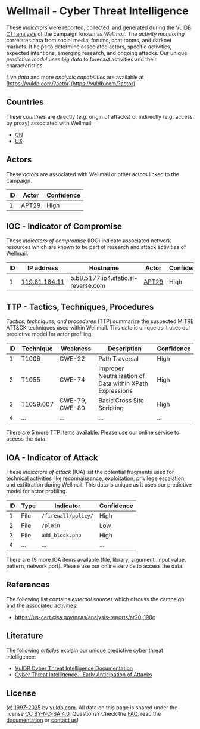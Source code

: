 # Wellmail - Cyber Threat Intelligence

These _indicators_ were reported, collected, and generated during the [VulDB CTI analysis](https://vuldb.com/?kb.cti) of the campaign known as _Wellmail_. The _activity monitoring_ correlates data from social media, forums, chat rooms, and darknet markets. It helps to determine associated actors, specific activities, expected intentions, emerging research, and ongoing attacks. Our unique _predictive model_ uses _big data_ to forecast activities and their characteristics.

_Live data_ and more _analysis capabilities_ are available at [https://vuldb.com/?actor](https://vuldb.com/?actor)

## Countries

These _countries_ are directly (e.g. origin of attacks) or indirectly (e.g. access by proxy) associated with Wellmail:

* [CN](https://vuldb.com/?country.cn)
* [US](https://vuldb.com/?country.us)

## Actors

These _actors_ are associated with Wellmail or other actors linked to the campaign.

ID | Actor | Confidence
-- | ----- | ----------
1 | [APT29](https://vuldb.com/?actor.apt29) | High

## IOC - Indicator of Compromise

These _indicators of compromise_ (IOC) indicate associated network resources which are known to be part of research and attack activities of Wellmail.

ID | IP address | Hostname | Actor | Confidence
-- | ---------- | -------- | ----- | ----------
1 | [119.81.184.11](https://vuldb.com/?ip.119.81.184.11) | b.b8.5177.ip4.static.sl-reverse.com | [APT29](https://vuldb.com/?actor.apt29) | High

## TTP - Tactics, Techniques, Procedures

_Tactics, techniques, and procedures_ (TTP) summarize the suspected MITRE ATT&CK techniques used within Wellmail. This data is unique as it uses our predictive model for actor profiling.

ID | Technique | Weakness | Description | Confidence
-- | --------- | -------- | ----------- | ----------
1 | T1006 | CWE-22 | Path Traversal | High
2 | T1055 | CWE-74 | Improper Neutralization of Data within XPath Expressions | High
3 | T1059.007 | CWE-79, CWE-80 | Basic Cross Site Scripting | High
4 | ... | ... | ... | ...

There are 5 more TTP items available. Please use our online service to access the data.

## IOA - Indicator of Attack

These _indicators of attack_ (IOA) list the potential fragments used for technical activities like reconnaissance, exploitation, privilege escalation, and exfiltration during Wellmail. This data is unique as it uses our predictive model for actor profiling.

ID | Type | Indicator | Confidence
-- | ---- | --------- | ----------
1 | File | `/firewall/policy/` | High
2 | File | `/plain` | Low
3 | File | `add_block.php` | High
4 | ... | ... | ...

There are 19 more IOA items available (file, library, argument, input value, pattern, network port). Please use our online service to access the data.

## References

The following list contains _external sources_ which discuss the campaign and the associated activities:

* https://us-cert.cisa.gov/ncas/analysis-reports/ar20-198c

## Literature

The following _articles_ explain our unique predictive cyber threat intelligence:

* [VulDB Cyber Threat Intelligence Documentation](https://vuldb.com/?kb.cti)
* [Cyber Threat Intelligence - Early Anticipation of Attacks](https://www.scip.ch/en/?labs.20201022)

## License

(c) [1997-2025](https://vuldb.com/?kb.changelog) by [vuldb.com](https://vuldb.com/?kb.about). All data on this page is shared under the license [CC BY-NC-SA 4.0](https://creativecommons.org/licenses/by-nc-sa/4.0/). Questions? Check the [FAQ](https://vuldb.com/?kb.faq), read the [documentation](https://vuldb.com/?kb) or [contact us](https://vuldb.com/?contact)!
